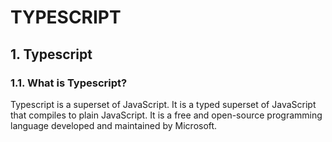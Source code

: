 # TYPESCRIPT
## 1. Typescript
### 1.1. What is Typescript?
Typescript is a superset of JavaScript. It is a typed superset of JavaScript that compiles to plain JavaScript. It is a free and open-source programming language developed and maintained by Microsoft.

